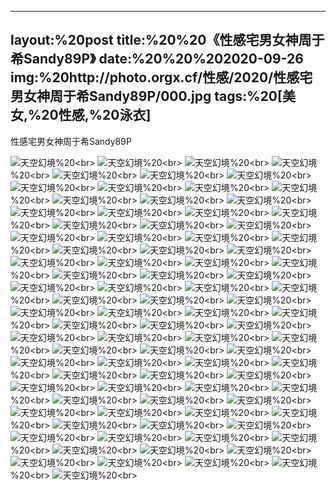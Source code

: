 ﻿---
layout:%20post
title:%20%20《性感宅男女神周于希Sandy89P》
date:%20%20%202020-09-26
img:%20http://photo.orgx.cf/性感/2020/性感宅男女神周于希Sandy89P/000.jpg
tags:%20[美女,%20性感,%20泳衣]
---

性感宅男女神周于希Sandy89P



![天空幻境](http://photo.orgx.cf/性感/2020/性感宅男女神周于希Sandy89P/001.jpg%20''天空幻境'')%20<br>
![天空幻境](http://photo.orgx.cf/性感/2020/性感宅男女神周于希Sandy89P/002.jpg%20''天空幻境'')%20<br>
![天空幻境](http://photo.orgx.cf/性感/2020/性感宅男女神周于希Sandy89P/003.jpg%20''天空幻境'')%20<br>
![天空幻境](http://photo.orgx.cf/性感/2020/性感宅男女神周于希Sandy89P/004.jpg%20''天空幻境'')%20<br>
![天空幻境](http://photo.orgx.cf/性感/2020/性感宅男女神周于希Sandy89P/005.jpg%20''天空幻境'')%20<br>
![天空幻境](http://photo.orgx.cf/性感/2020/性感宅男女神周于希Sandy89P/006.jpg%20''天空幻境'')%20<br>
![天空幻境](http://photo.orgx.cf/性感/2020/性感宅男女神周于希Sandy89P/007.jpg%20''天空幻境'')%20<br>
![天空幻境](http://photo.orgx.cf/性感/2020/性感宅男女神周于希Sandy89P/008.jpg%20''天空幻境'')%20<br>
![天空幻境](http://photo.orgx.cf/性感/2020/性感宅男女神周于希Sandy89P/009.jpg%20''天空幻境'')%20<br>
![天空幻境](http://photo.orgx.cf/性感/2020/性感宅男女神周于希Sandy89P/010.jpg%20''天空幻境'')%20<br>
![天空幻境](http://photo.orgx.cf/性感/2020/性感宅男女神周于希Sandy89P/011.jpg%20''天空幻境'')%20<br>
![天空幻境](http://photo.orgx.cf/性感/2020/性感宅男女神周于希Sandy89P/012.jpg%20''天空幻境'')%20<br>
![天空幻境](http://photo.orgx.cf/性感/2020/性感宅男女神周于希Sandy89P/013.jpg%20''天空幻境'')%20<br>
![天空幻境](http://photo.orgx.cf/性感/2020/性感宅男女神周于希Sandy89P/014.jpg%20''天空幻境'')%20<br>
![天空幻境](http://photo.orgx.cf/性感/2020/性感宅男女神周于希Sandy89P/015.jpg%20''天空幻境'')%20<br>
![天空幻境](http://photo.orgx.cf/性感/2020/性感宅男女神周于希Sandy89P/016.jpg%20''天空幻境'')%20<br>
![天空幻境](http://photo.orgx.cf/性感/2020/性感宅男女神周于希Sandy89P/017.jpg%20''天空幻境'')%20<br>
![天空幻境](http://photo.orgx.cf/性感/2020/性感宅男女神周于希Sandy89P/018.jpg%20''天空幻境'')%20<br>
![天空幻境](http://photo.orgx.cf/性感/2020/性感宅男女神周于希Sandy89P/019.jpg%20''天空幻境'')%20<br>
![天空幻境](http://photo.orgx.cf/性感/2020/性感宅男女神周于希Sandy89P/020.jpg%20''天空幻境'')%20<br>
![天空幻境](http://photo.orgx.cf/性感/2020/性感宅男女神周于希Sandy89P/021.jpg%20''天空幻境'')%20<br>
![天空幻境](http://photo.orgx.cf/性感/2020/性感宅男女神周于希Sandy89P/022.jpg%20''天空幻境'')%20<br>
![天空幻境](http://photo.orgx.cf/性感/2020/性感宅男女神周于希Sandy89P/023.jpg%20''天空幻境'')%20<br>
![天空幻境](http://photo.orgx.cf/性感/2020/性感宅男女神周于希Sandy89P/024.jpg%20''天空幻境'')%20<br>
![天空幻境](http://photo.orgx.cf/性感/2020/性感宅男女神周于希Sandy89P/025.jpg%20''天空幻境'')%20<br>
![天空幻境](http://photo.orgx.cf/性感/2020/性感宅男女神周于希Sandy89P/026.jpg%20''天空幻境'')%20<br>
![天空幻境](http://photo.orgx.cf/性感/2020/性感宅男女神周于希Sandy89P/027.jpg%20''天空幻境'')%20<br>
![天空幻境](http://photo.orgx.cf/性感/2020/性感宅男女神周于希Sandy89P/028.jpg%20''天空幻境'')%20<br>
![天空幻境](http://photo.orgx.cf/性感/2020/性感宅男女神周于希Sandy89P/029.jpg%20''天空幻境'')%20<br>
![天空幻境](http://photo.orgx.cf/性感/2020/性感宅男女神周于希Sandy89P/030.jpg%20''天空幻境'')%20<br>
![天空幻境](http://photo.orgx.cf/性感/2020/性感宅男女神周于希Sandy89P/031.jpg%20''天空幻境'')%20<br>
![天空幻境](http://photo.orgx.cf/性感/2020/性感宅男女神周于希Sandy89P/032.jpg%20''天空幻境'')%20<br>
![天空幻境](http://photo.orgx.cf/性感/2020/性感宅男女神周于希Sandy89P/033.jpg%20''天空幻境'')%20<br>
![天空幻境](http://photo.orgx.cf/性感/2020/性感宅男女神周于希Sandy89P/034.jpg%20''天空幻境'')%20<br>
![天空幻境](http://photo.orgx.cf/性感/2020/性感宅男女神周于希Sandy89P/035.jpg%20''天空幻境'')%20<br>
![天空幻境](http://photo.orgx.cf/性感/2020/性感宅男女神周于希Sandy89P/036.jpg%20''天空幻境'')%20<br>
![天空幻境](http://photo.orgx.cf/性感/2020/性感宅男女神周于希Sandy89P/037.jpg%20''天空幻境'')%20<br>
![天空幻境](http://photo.orgx.cf/性感/2020/性感宅男女神周于希Sandy89P/038.jpg%20''天空幻境'')%20<br>
![天空幻境](http://photo.orgx.cf/性感/2020/性感宅男女神周于希Sandy89P/039.jpg%20''天空幻境'')%20<br>
![天空幻境](http://photo.orgx.cf/性感/2020/性感宅男女神周于希Sandy89P/040.jpg%20''天空幻境'')%20<br>
![天空幻境](http://photo.orgx.cf/性感/2020/性感宅男女神周于希Sandy89P/041.jpg%20''天空幻境'')%20<br>
![天空幻境](http://photo.orgx.cf/性感/2020/性感宅男女神周于希Sandy89P/042.jpg%20''天空幻境'')%20<br>
![天空幻境](http://photo.orgx.cf/性感/2020/性感宅男女神周于希Sandy89P/043.jpg%20''天空幻境'')%20<br>
![天空幻境](http://photo.orgx.cf/性感/2020/性感宅男女神周于希Sandy89P/044.jpg%20''天空幻境'')%20<br>
![天空幻境](http://photo.orgx.cf/性感/2020/性感宅男女神周于希Sandy89P/045.jpg%20''天空幻境'')%20<br>
![天空幻境](http://photo.orgx.cf/性感/2020/性感宅男女神周于希Sandy89P/046.jpg%20''天空幻境'')%20<br>
![天空幻境](http://photo.orgx.cf/性感/2020/性感宅男女神周于希Sandy89P/047.jpg%20''天空幻境'')%20<br>
![天空幻境](http://photo.orgx.cf/性感/2020/性感宅男女神周于希Sandy89P/048.jpg%20''天空幻境'')%20<br>
![天空幻境](http://photo.orgx.cf/性感/2020/性感宅男女神周于希Sandy89P/049.jpg%20''天空幻境'')%20<br>
![天空幻境](http://photo.orgx.cf/性感/2020/性感宅男女神周于希Sandy89P/050.jpg%20''天空幻境'')%20<br>
![天空幻境](http://photo.orgx.cf/性感/2020/性感宅男女神周于希Sandy89P/051.jpg%20''天空幻境'')%20<br>
![天空幻境](http://photo.orgx.cf/性感/2020/性感宅男女神周于希Sandy89P/052.jpg%20''天空幻境'')%20<br>
![天空幻境](http://photo.orgx.cf/性感/2020/性感宅男女神周于希Sandy89P/053.jpg%20''天空幻境'')%20<br>
![天空幻境](http://photo.orgx.cf/性感/2020/性感宅男女神周于希Sandy89P/054.jpg%20''天空幻境'')%20<br>
![天空幻境](http://photo.orgx.cf/性感/2020/性感宅男女神周于希Sandy89P/055.jpg%20''天空幻境'')%20<br>
![天空幻境](http://photo.orgx.cf/性感/2020/性感宅男女神周于希Sandy89P/056.jpg%20''天空幻境'')%20<br>
![天空幻境](http://photo.orgx.cf/性感/2020/性感宅男女神周于希Sandy89P/057.jpg%20''天空幻境'')%20<br>
![天空幻境](http://photo.orgx.cf/性感/2020/性感宅男女神周于希Sandy89P/058.jpg%20''天空幻境'')%20<br>
![天空幻境](http://photo.orgx.cf/性感/2020/性感宅男女神周于希Sandy89P/059.jpg%20''天空幻境'')%20<br>
![天空幻境](http://photo.orgx.cf/性感/2020/性感宅男女神周于希Sandy89P/060.jpg%20''天空幻境'')%20<br>
![天空幻境](http://photo.orgx.cf/性感/2020/性感宅男女神周于希Sandy89P/061.jpg%20''天空幻境'')%20<br>
![天空幻境](http://photo.orgx.cf/性感/2020/性感宅男女神周于希Sandy89P/062.jpg%20''天空幻境'')%20<br>
![天空幻境](http://photo.orgx.cf/性感/2020/性感宅男女神周于希Sandy89P/063.jpg%20''天空幻境'')%20<br>
![天空幻境](http://photo.orgx.cf/性感/2020/性感宅男女神周于希Sandy89P/064.jpg%20''天空幻境'')%20<br>
![天空幻境](http://photo.orgx.cf/性感/2020/性感宅男女神周于希Sandy89P/065.jpg%20''天空幻境'')%20<br>
![天空幻境](http://photo.orgx.cf/性感/2020/性感宅男女神周于希Sandy89P/066.jpg%20''天空幻境'')%20<br>
![天空幻境](http://photo.orgx.cf/性感/2020/性感宅男女神周于希Sandy89P/067.jpg%20''天空幻境'')%20<br>
![天空幻境](http://photo.orgx.cf/性感/2020/性感宅男女神周于希Sandy89P/068.jpg%20''天空幻境'')%20<br>
![天空幻境](http://photo.orgx.cf/性感/2020/性感宅男女神周于希Sandy89P/069.jpg%20''天空幻境'')%20<br>
![天空幻境](http://photo.orgx.cf/性感/2020/性感宅男女神周于希Sandy89P/070.jpg%20''天空幻境'')%20<br>
![天空幻境](http://photo.orgx.cf/性感/2020/性感宅男女神周于希Sandy89P/071.jpg%20''天空幻境'')%20<br>
![天空幻境](http://photo.orgx.cf/性感/2020/性感宅男女神周于希Sandy89P/072.jpg%20''天空幻境'')%20<br>
![天空幻境](http://photo.orgx.cf/性感/2020/性感宅男女神周于希Sandy89P/073.jpg%20''天空幻境'')%20<br>
![天空幻境](http://photo.orgx.cf/性感/2020/性感宅男女神周于希Sandy89P/074.jpg%20''天空幻境'')%20<br>
![天空幻境](http://photo.orgx.cf/性感/2020/性感宅男女神周于希Sandy89P/075.jpg%20''天空幻境'')%20<br>
![天空幻境](http://photo.orgx.cf/性感/2020/性感宅男女神周于希Sandy89P/076.jpg%20''天空幻境'')%20<br>
![天空幻境](http://photo.orgx.cf/性感/2020/性感宅男女神周于希Sandy89P/077.jpg%20''天空幻境'')%20<br>
![天空幻境](http://photo.orgx.cf/性感/2020/性感宅男女神周于希Sandy89P/078.jpg%20''天空幻境'')%20<br>
![天空幻境](http://photo.orgx.cf/性感/2020/性感宅男女神周于希Sandy89P/079.jpg%20''天空幻境'')%20<br>
![天空幻境](http://photo.orgx.cf/性感/2020/性感宅男女神周于希Sandy89P/080.jpg%20''天空幻境'')%20<br>
![天空幻境](http://photo.orgx.cf/性感/2020/性感宅男女神周于希Sandy89P/081.jpg%20''天空幻境'')%20<br>
![天空幻境](http://photo.orgx.cf/性感/2020/性感宅男女神周于希Sandy89P/082.jpg%20''天空幻境'')%20<br>
![天空幻境](http://photo.orgx.cf/性感/2020/性感宅男女神周于希Sandy89P/083.jpg%20''天空幻境'')%20<br>
![天空幻境](http://photo.orgx.cf/性感/2020/性感宅男女神周于希Sandy89P/084.jpg%20''天空幻境'')%20<br>
![天空幻境](http://photo.orgx.cf/性感/2020/性感宅男女神周于希Sandy89P/085.jpg%20''天空幻境'')%20<br>
![天空幻境](http://photo.orgx.cf/性感/2020/性感宅男女神周于希Sandy89P/086.jpg%20''天空幻境'')%20<br>
![天空幻境](http://photo.orgx.cf/性感/2020/性感宅男女神周于希Sandy89P/087.jpg%20''天空幻境'')%20<br>
![天空幻境](http://photo.orgx.cf/性感/2020/性感宅男女神周于希Sandy89P/088.jpg%20''天空幻境'')%20<br>
![天空幻境](http://photo.orgx.cf/性感/2020/性感宅男女神周于希Sandy89P/089.jpg%20''天空幻境'')%20<br>